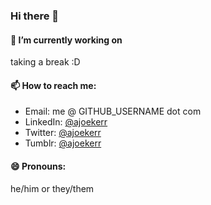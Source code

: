 ### Hi there 👋

#### 🔭 I’m currently working on

taking a break :D

#### 📫 How to reach me:

* Email: me @ GITHUB_USERNAME dot com
* LinkedIn: [@ajoekerr](https://linkedin.com/in/ajoekerr)
* Twitter: [@ajoekerr](https://twitter.com/@ajoekerr)
* Tumblr: [@ajoekerr](https://ajoekerr.tumblr.com)

#### 😄 Pronouns:

he/him or they/them
